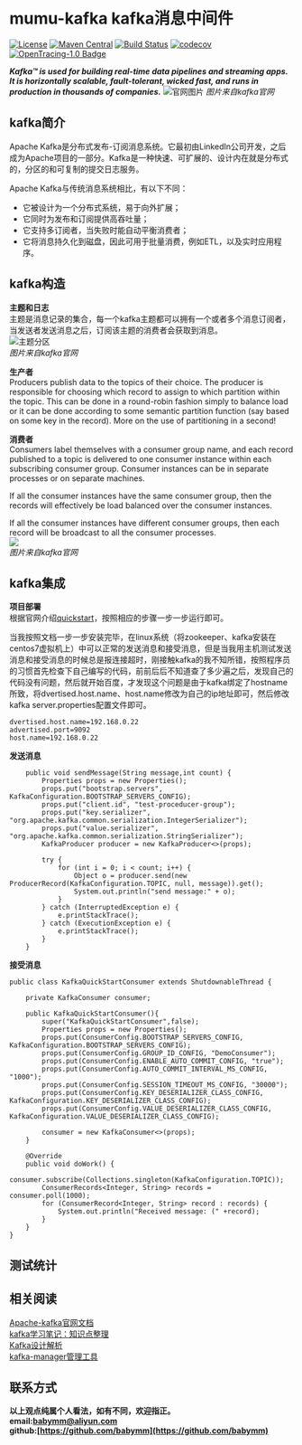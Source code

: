 # mumu-kafka kafka消息中间件
[![License](https://img.shields.io/badge/License-Apache%202.0-blue.svg)](https://github.com/mumudemo/mumu-kafka/blob/master/LICENSE) [![Maven Central](https://img.shields.io/maven-central/v/com.weibo/motan.svg?label=Maven%20Central)](https://github.com/mumudemo/mumu-kafka) 
[![Build Status](https://travis-ci.org/mumudemo/mumu-kafka.svg?branch=master)](https://travis-ci.org/mumudemo/mumu-kafka)
[![codecov](https://codecov.io/gh/mumudemo/mumu-kafka/branch/master/graph/badge.svg)](https://codecov.io/gh/mumudemo/mumu-kafka)
[![OpenTracing-1.0 Badge](https://img.shields.io/badge/OpenTracing--1.0-enabled-blue.svg)](http://opentracing.io)

***Kafka™ is used for building real-time data pipelines and streaming apps. It is horizontally scalable, fault-tolerant, wicked fast, and runs in production in thousands of companies.***
![官网图片](http://kafka.apache.org/0110/images/kafka-apis.png)
*图片来自kafka官网*

## kafka简介
Apache Kafka是分布式发布-订阅消息系统。它最初由LinkedIn公司开发，之后成为Apache项目的一部分。Kafka是一种快速、可扩展的、设计内在就是分布式的，分区的和可复制的提交日志服务。

Apache Kafka与传统消息系统相比，有以下不同：
-   它被设计为一个分布式系统，易于向外扩展；
-   它同时为发布和订阅提供高吞吐量；
-   它支持多订阅者，当失败时能自动平衡消费者；
-   它将消息持久化到磁盘，因此可用于批量消费，例如ETL，以及实时应用程序。

## kafka构造
**主题和日志**  
主题是消息记录的集合，每一个kafka主题都可以拥有一个或者多个消息订阅者，当发送者发送消息之后，订阅该主题的消费者会获取到消息。  
![主题分区](http://kafka.apache.org/0110/images/log_anatomy.png)  
*图片来自kafka官网*

**生产者**  
Producers publish data to the topics of their choice. The producer is responsible for choosing which record to assign to which partition within the topic. This can be done in a round-robin fashion simply to balance load or it can be done according to some semantic partition function (say based on some key in the record). More on the use of partitioning in a second!

**消费者**  
Consumers label themselves with a consumer group name, and each record published to a topic is delivered to one consumer instance within each subscribing consumer group. Consumer instances can be in separate processes or on separate machines.

If all the consumer instances have the same consumer group, then the records will effectively be load balanced over the consumer instances.

If all the consumer instances have different consumer groups, then each record will be broadcast to all the consumer processes.  
![](http://kafka.apache.org/0110/images/consumer-groups.png)  
*图片来自kafka官网*


## kafka集成
**项目部署**  
根据官网介绍[quickstart](http://kafka.apache.org/quickstart)，按照相应的步骤一步一步运行即可。

当我按照文档一步一步安装完毕，在linux系统（将zookeeper、kafka安装在centos7虚拟机上）中可以正常的发送消息和接受消息，但是当我用主机测试发送消息和接受消息的时候总是报连接超时，刚接触kafka的我不知所错，按照程序员的习惯首先检查下自己编写的代码，前前后后不知道查了多少遍之后，发现自己的代码没有问题，然后就开始百度，才发现这个问题是由于kafka绑定了hostname所致，将dvertised.host.name、host.name修改为自己的ip地址即可，然后修改kafka server.properties配置文件即可。
```
dvertised.host.name=192.168.0.22
advertised.port=9092
host.name=192.168.0.22
```

**发送消息**
```
    public void sendMessage(String message,int count) {
        Properties props = new Properties();
        props.put("bootstrap.servers", KafkaConfiguration.BOOTSTRAP_SERVERS_CONFIG);
        props.put("client.id", "test-proceducer-group");
        props.put("key.serializer", "org.apache.kafka.common.serialization.IntegerSerializer");
        props.put("value.serializer", "org.apache.kafka.common.serialization.StringSerializer");
        KafkaProducer producer = new KafkaProducer<>(props);

        try {
            for (int i = 0; i < count; i++) {
                Object o = producer.send(new ProducerRecord(KafkaConfiguration.TOPIC, null, message)).get();
                System.out.println("send message:" + o);
            }
        } catch (InterruptedException e) {
            e.printStackTrace();
        } catch (ExecutionException e) {
            e.printStackTrace();
        }
    }
```
**接受消息**
```
public class KafkaQuickStartConsumer extends ShutdownableThread {

    private KafkaConsumer consumer;

    public KafkaQuickStartConsumer(){
        super("KafkaQuickStartConsumer",false);
        Properties props = new Properties();
        props.put(ConsumerConfig.BOOTSTRAP_SERVERS_CONFIG, KafkaConfiguration.BOOTSTRAP_SERVERS_CONFIG);
        props.put(ConsumerConfig.GROUP_ID_CONFIG, "DemoConsumer");
        props.put(ConsumerConfig.ENABLE_AUTO_COMMIT_CONFIG, "true");
        props.put(ConsumerConfig.AUTO_COMMIT_INTERVAL_MS_CONFIG, "1000");
        props.put(ConsumerConfig.SESSION_TIMEOUT_MS_CONFIG, "30000");
        props.put(ConsumerConfig.KEY_DESERIALIZER_CLASS_CONFIG, KafkaConfiguration.KEY_DESERIALIZER_CLASS_CONFIG);
        props.put(ConsumerConfig.VALUE_DESERIALIZER_CLASS_CONFIG, KafkaConfiguration.VALUE_DESERIALIZER_CLASS_CONFIG);

        consumer = new KafkaConsumer<>(props);
    }

    @Override
    public void doWork() {
        consumer.subscribe(Collections.singleton(KafkaConfiguration.TOPIC));
        ConsumerRecords<Integer, String> records = consumer.poll(1000);
        for (ConsumerRecord<Integer, String> record : records) {
            System.out.println("Received message: (" +record);
        }
    }
}
```

## 测试统计

## 相关阅读  
[Apache-kafka官网文档](http://kafka.apache.org/documentation)   
[kafka学习笔记：知识点整理](http://www.cnblogs.com/cyfonly/p/5954614.html)  
[Kafka设计解析](http://www.jasongj.com/tags/Kafka/)     
[kafka-manager管理工具](https://github.com/yahoo/kafka-manager)  

## 联系方式
**以上观点纯属个人看法，如有不同，欢迎指正。  
email:<babymm@aliyun.com>  
github:[https://github.com/babymm](https://github.com/babymm)**